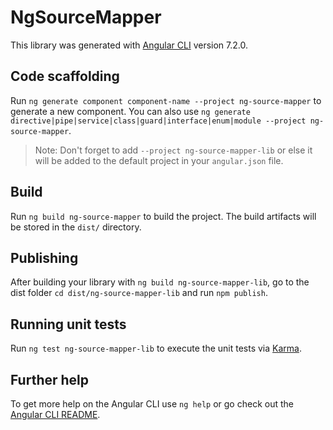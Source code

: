 # NgSourceMapper

This library was generated with [Angular CLI](https://github.com/angular/angular-cli) version 7.2.0.

## Code scaffolding

Run `ng generate component component-name --project ng-source-mapper` to generate a new component. You can also use `ng generate directive|pipe|service|class|guard|interface|enum|module --project ng-source-mapper`.
> Note: Don't forget to add `--project ng-source-mapper-lib` or else it will be added to the default project in your `angular.json` file. 

## Build

Run `ng build ng-source-mapper` to build the project. The build artifacts will be stored in the `dist/` directory.

## Publishing

After building your library with `ng build ng-source-mapper-lib`, go to the dist folder `cd dist/ng-source-mapper-lib` and run `npm publish`.

## Running unit tests

Run `ng test ng-source-mapper-lib` to execute the unit tests via [Karma](https://karma-runner.github.io).

## Further help

To get more help on the Angular CLI use `ng help` or go check out the [Angular CLI README](https://github.com/angular/angular-cli/blob/master/README.md).
